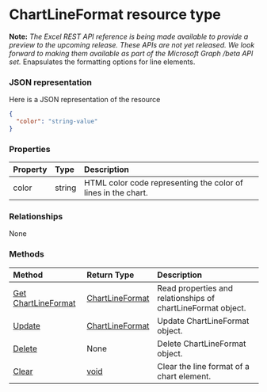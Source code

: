 # ChartLineFormat resource type
**Note:** _The Excel REST API reference is being made available to provide a preview to the upcoming release. These APIs are not yet released. We look forward to making them available as part of the Microsoft Graph /beta API set._
Enapsulates the formatting options for line elements.

### JSON representation

Here is a JSON representation of the resource

<!-- {
  "blockType": "resource",
  "optionalProperties": [

  ],
  "@odata.type": "microsoft.graph.chartlineformat"
}-->

```json
{
  "color": "string-value"
}

```
### Properties
| Property	   | Type	|Description|
|:---------------|:--------|:----------|
|color|string|HTML color code representing the color of lines in the chart.|

### Relationships
None


### Methods

| Method		   | Return Type	|Description|
|:---------------|:--------|:----------|
|[Get ChartLineFormat](../api/chartlineformat_get.md) | [ChartLineFormat](chartlineformat.md) |Read properties and relationships of chartLineFormat object.|
|[Update](../api/chartlineformat_update.md) | [ChartLineFormat](chartlineformat.md)	|Update ChartLineFormat object. |
|[Delete](../api/chartlineformat_delete.md) | None |Delete ChartLineFormat object. |
|[Clear](../api/chartlineformat_clear.md)|[void](void.md)|Clear the line format of a chart element.|

<!-- uuid: 8fcb5dbc-d5aa-4681-8e31-b001d5168d79
2015-10-25 14:57:30 UTC -->
<!-- {
  "type": "#page.annotation",
  "description": "ChartLineFormat resource",
  "keywords": "",
  "section": "documentation",
  "tocPath": ""
}-->